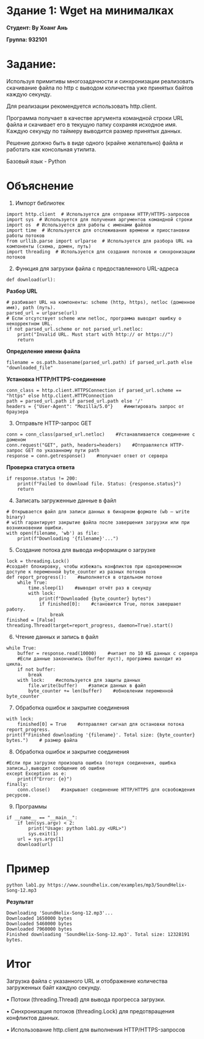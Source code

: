 # Здание 1: Wget на минималках
**Студент: Ву Хоанг Ань**

**Группа: 932101**

# Задание:
Используя примитивы многозадачности и синхронизации реализовать скачивание файла по http с выводом количества уже принятых байтов каждую секунду.

Для реализации рекомендуется использовать http.client.

Программа получает в качестве аргумента командной строки URL файла и скачивает его в текущую папку сохраняя исходное имя. Каждую секунду по таймеру выводится размер принятых данных.

Решение должно быть в виде одного (крайне желательно) файла и работать как консольная утилита.

Базовый язык - Python

# Объяснение

1. Импорт библиотек

```
import http.client  # Используется для отправки HTTP/HTTPS-запросов
import sys  # Используется для получения аргументов командной строки
import os  # Используется для работы с именами файлов
import time  # Используется для отслеживания времени и приостановки работы потоков
from urllib.parse import urlparse  # Используется для разбора URL на компоненты (схема, домен, путь)
import threading  # Используется для создания потоков и синхронизации потоков
```
2. Функция для загрузки файла с предоставленного URL-адреса

```
def download(url):
```
**Разбор URL**

```
# разбивает URL на компоненты: scheme (http, https), netloc (доменное имя), path (путь).
parsed_url = urlparse(url)
# Если отсутствует scheme или netloc, программа выводит ошибку о некорректном URL.
if not parsed_url.scheme or not parsed_url.netloc:
    print("Invalid URL. Must start with http:// or https://")
    return
```
**Определение имени файла**
```
filename = os.path.basename(parsed_url.path) if parsed_url.path else "downloaded_file"
```
**Установка HTTP/HTTPS-соединение**
```
conn_class = http.client.HTTPSConnection if parsed_url.scheme == "https" else http.client.HTTPConnection
path = parsed_url.path if parsed_url.path else '/'
headers = {"User-Agent": "Mozilla/5.0"}    #имитировать запрос от браузера
```
3. Отправьте HTTP-запрос GET
```
conn = conn_class(parsed_url.netloc)    #Устанавливается соединение с доменом 
conn.request("GET", path, headers=headers)    #Отправляется HTTP-запрос GET по указанному пути path
response = conn.getresponse()    #получает ответ от сервера
```
**Проверка статуса ответа**
```
if response.status != 200:
    print(f"Failed to download file. Status: {response.status}")
    return
```
4. Записать загруженные данные в файл
```
# Открывается файл для записи данных в бинарном формате (wb — write binary)
# with гарантирует закрытие файла после завершения загрузки или при возникновении ошибки.
with open(filename, 'wb') as file:
    print(f"Downloading '{filename}'...")
```
5. Создание потока для вывода информации о загрузке
```
lock = threading.Lock()
#создаёт блокировку, чтобы избежать конфликтов при одновременном доступе к переменной byte_counter из разных потоков
def report_progress():    #выполняется в отдельном потоке
    while True:
        time.sleep(1)    #выводит отчёт раз в секунду
        with lock:
            print(f"Downloaded {byte_counter} bytes")
            if finished[0]:    #становится True, поток завершает работу.
                break
finished = [False]
threading.Thread(target=report_progress, daemon=True).start()
```
6. Чтение данных и запись в файл
```
while True:
    buffer = response.read(10000)    #читает по 10 КБ данных с сервера
    #Если данные закончились (buffer пуст), программа выходит из цикла.
    if not buffer:
        break
    with lock:    #используется для защиты данных 
        file.write(buffer)    #записи данных в файл
        byte_counter += len(buffer)    #обновлении переменной byte_counter
```
7. Обработка ошибок и закрытие соединения
```
with lock:
    finished[0] = True    #отправляет сигнал для остановки потока report_progress.
print(f"Finished downloading '{filename}'. Total size: {byte_counter} bytes.")    # размер файла
```
8. Обработка ошибок и закрытие соединения
```
#Если при загрузке произошла ошибка (потеря соединения, ошибка записи…),выводит сообщение об ошибке
except Exception as e:
    print(f"Error: {e}")
finally:
    conn.close()    #закрывает соединение HTTP/HTTPS для освобождения ресурсов.
```
9. Программы
```
if __name__ == "__main__":
    if len(sys.argv) < 2:
        print("Usage: python lab1.py <URL>")
        sys.exit(1)
    url = sys.argv[1]
    download(url)
```
# Пример 
```
python lab1.py https://www.soundhelix.com/examples/mp3/SoundHelix-Song-12.mp3
```
**Результат**
```
Downloading 'SoundHelix-Song-12.mp3'...
Downloaded 1650000 bytes
Downloaded 5460000 bytes
Downloaded 7960000 bytes
Finished downloading 'SoundHelix-Song-12.mp3'. Total size: 12328191 bytes.
```
# Итог

Загрузка файла с указанного URL и отображение количества загруженных байт каждую секунду.

•	Потоки (threading.Thread) для вывода прогресса загрузки.

•	Синхронизация потоков (threading.Lock) для предотвращения конфликтов данных.

•	Использование http.client для выполнения HTTP/HTTPS-запросов

